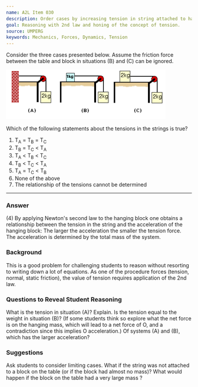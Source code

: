 ```yaml
---
name: A2L Item 030
description: Order cases by increasing tension in string attached to hanging block.
goal: Reasoning with 2nd law and honing of the concept of tension.
source: UMPERG
keywords: Mechanics, Forces, Dynamics, Tension
---
```


Consider the three cases presented below. Assume the friction force
between the table and block in situations (B) and (C) can be ignored.

![Item030_fig1.gif](../images/Item030_fig1.gif)

Which of the following statements about the tensions in the strings is
true?

1. T<sub>A</sub> = T<sub>B</sub> = T<sub>C</sub>
2. T<sub>B</sub> = T<sub>C</sub> < T<sub>A</sub>
3. T<sub>A</sub> < T<sub>B</sub> < T<sub>C</sub>
4. T<sub>B</sub> < T<sub>C</sub> < T<sub>A</sub>
5. T<sub>A</sub> = T<sub>C</sub> < T<sub>B</sub>
6. None of the above
7. The relationship of the tensions cannot be determined

<hr/>

### Answer

(4) By applying Newton's second law to the hanging block one obtains a
relationship between the tension in the string and the acceleration of
the hanging block:  The larger the acceleration the smaller the tension
force.  The acceleration is determined by the total mass of the system.

### Background

This is a good problem for challenging students to reason without
resorting to writing down a lot of equations.  As one of the procedure
forces (tension, normal, static friction), the value of tension requires
application of the 2nd law.

### Questions to Reveal Student Reasoning

What is the tension in situation (A)?  Explain.  Is the tension equal to
the weight in situation (B)?  (If some students think so explore what
the net force is on the hanging mass, which will lead to a net force of
O, and a contradiction since this implies O acceleration.)  Of systems
(A) and (B), which has the larger acceleration?

### Suggestions

Ask students to consider limiting cases.  What if the string was not
attached to a block on the table (or if the block had almost no mass)? 
What would happen if the block on the table had a very large mass ?
